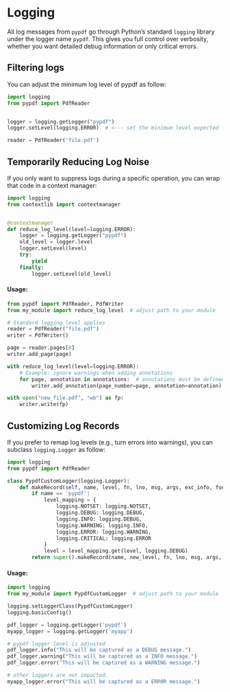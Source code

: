 # Logging

All log messages from `pypdf` go through Python’s standard `logging` library under the logger name `pypdf`. This gives you full control over verbosity, whether you want detailed debug information or only critical errors.

## Filtering logs

You can adjust the minimum log level of pypdf as follow:

```py
import logging
from pypdf import PdfReader


logger = logging.getLogger("pypdf")
logger.setLevel(logging.ERROR)  # <--- set the minimum level expected

reader = PdfReader('file.pdf')
```

## Temporarily Reducing Log Noise

If you only want to suppress logs during a specific operation, you can wrap that code in a context manager:

```py
import logging
from contextlib import contextmanager


@contextmanager
def reduce_log_level(level=logging.ERROR):
    logger = logging.getLogger("pypdf")
    old_level = logger.level
    logger.setLevel(level)
    try:
        yield
    finally:
        logger.setLevel(old_level)
```

#### Usage:

```py
from pypdf import PdfReader, PdfWriter
from my_module import reduce_log_level  # adjust path to your module

# Standard logging level applies
reader = PdfReader("file.pdf")
writer = PdfWriter()

page = reader.pages[0]
writer.add_page(page)

with reduce_log_level(level=logging.ERROR):
    # Example: ignore warnings when adding annotations
    for page, annotation in annotations:  # annotations must be defined
        writer.add_annotation(page_number=page, annotation=annotation)

with open("new_file.pdf", "wb") as fp:
    writer.write(fp)
```

## Customizing Log Records

If you prefer to remap log levels (e.g., turn errors into warnings), you can subclass `logging.Logger` as follow:

```py
import logging
from pypdf import PdfReader

class PypdfCustomLogger(logging.Logger):
    def makeRecord(self, name, level, fn, lno, msg, args, exc_info, func=None, extra=None, sinfo=None):
        if name == 'pypdf':
            level_mapping = {
                logging.NOTSET: logging.NOTSET,
                logging.DEBUG: logging.DEBUG,
                logging.INFO: logging.DEBUG,
                logging.WARNING: logging.INFO,
                logging.ERROR: logging.WARNING,
                logging.CRITICAL: logging.ERROR
            }
            level = level_mapping.get(level, logging.DEBUG)
        return super().makeRecord(name, new_level, fn, lno, msg, args, exc_info, func, extra, sinfo)
```

#### Usage:

```py
import logging
from my_module import PypdfCustomLogger  # adjust path to your module

logging.setLoggerClass(PypdfCustomLogger)
logging.basicConfig()

pdf_logger = logging.getLogger('pypdf')
myapp_logger = logging.getLogger('myapp')

# pypdf logger level is adjusted
pdf_logger.info("This will be captured as a DEBUG message.")
pdf_logger.warning("This will be captured as a INFO message.")
pdf_logger.error("This will be captured as a WARNING message.")

# other loggers are not impacted.
myapp_logger.error("This will be captured as a ERROR message.")
```
